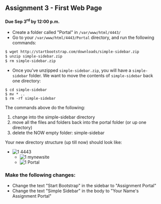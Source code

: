## Assignment 3 - First Web Page

#### Due Sep 3<sup>rd</sup> by 12:00 p.m.
- Create a folder called "Portal" in `/var/www/html/4443/`
- Go to your `/var/www/html/4443/Portal` directory, and run the following commands:

```bash
$ wget http://startbootstrap.com/downloads/simple-sidebar.zip
$ unzip simple-sidebar.zip
$ rm simple-sidebar.zip
```

- Once you've unzipped `simple-sidebar.zip`, you will have a `simple-sidebar` folder. We want to move the contents of `simple-sidebar` back one directory:

```
$ cd simple-sidebar
$ mv * ..
$ rm -rf simple-sidebar
```

The commands above do the following:

1. change into the simple-sidebar directory
2. move all the files and folders back into the portal folder (or up one directory)
3. delete the NOW empty folder: simple-sidebar

Your new directory structure (up till now) should look like:
- ![1] 4443
    - ![1] mynewsite
    - ![1] Portal


### Make the following changes:

- Change the text "Start Bootstrap" in the sidebar to "Assignment Portal"
- Change the text "Simple Sidebar" in the body to "Your Name's Assignment Portal"


[1]: https://cdn1.iconfinder.com/data/icons/stilllife/24x24/filesystems/gnome-fs-directory.png
[2]: http://png-2.findicons.com/files/icons/2360/spirit20/20/file_php.png
[3]: http://www.lecollagiste.com/collanews/themes/lilina/web/media/folder.gif
[4]: http://rs.tudelft.nl/~rlindenbergh/publications/html.gif
[5]: https://cdn4.iconfinder.com/data/icons/spirit20/file-css.png
[6]: https://cdn4.iconfinder.com/data/icons/spirit20/file-js.png
